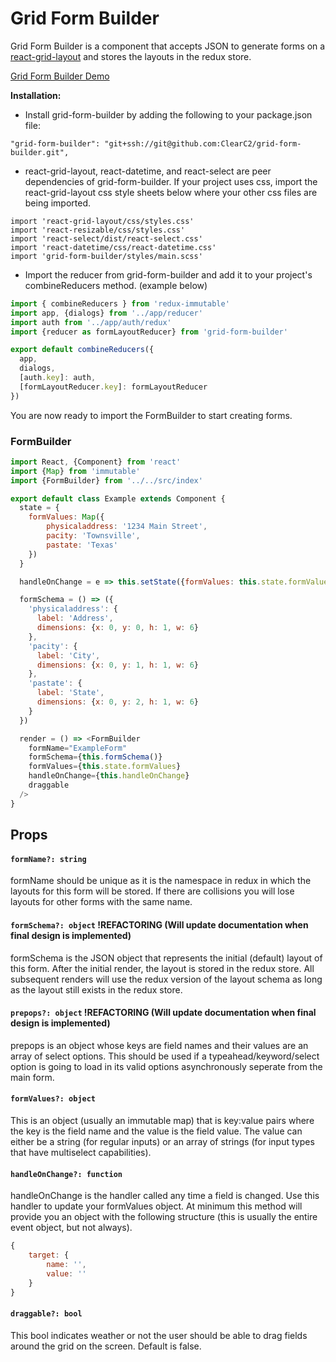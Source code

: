 # Grid Form Builder

Grid Form Builder is a component that accepts JSON to generate forms on a [react-grid-layout](https://github.com/STRML/react-grid-layout) and stores the layouts in the redux store. 

[Grid Form Builder Demo](https://i.imgur.com/yrJ3PR6.mp4)

**Installation:**


* Install grid-form-builder by adding the following to your package.json file:

```
"grid-form-builder": "git+ssh://git@github.com:ClearC2/grid-form-builder.git",
```

* react-grid-layout, react-datetime, and react-select are peer dependencies of grid-form-builder. If your project uses css, import the react-grid-layout css style sheets below where your other css files are being imported. 

```
import 'react-grid-layout/css/styles.css'
import 'react-resizable/css/styles.css'
import 'react-select/dist/react-select.css'
import 'react-datetime/css/react-datetime.css'
import 'grid-form-builder/styles/main.scss'
```

* Import the reducer from grid-form-builder and add it to your project's combineReducers method. (example below)

```javascript
import { combineReducers } from 'redux-immutable'
import app, {dialogs} from '../app/reducer'
import auth from '../app/auth/redux'
import {reducer as formLayoutReducer} from 'grid-form-builder'

export default combineReducers({
  app,
  dialogs,
  [auth.key]: auth,
  [formLayoutReducer.key]: formLayoutReducer
})
```

You are now ready to import the FormBuilder to start creating forms.

### FormBuilder

```javascript
import React, {Component} from 'react'
import {Map} from 'immutable'
import {FormBuilder} from '../../src/index'

export default class Example extends Component {
  state = {
    formValues: Map({
        physicaladdress: '1234 Main Street',
        pacity: 'Townsville',
        pastate: 'Texas'
    })
  }

  handleOnChange = e => this.setState({formValues: this.state.formValues.set(e.target.name, e.target.value)})

  formSchema = () => ({
    'physicaladdress': {
      label: 'Address',
      dimensions: {x: 0, y: 0, h: 1, w: 6}
    },
    'pacity': {
      label: 'City',
      dimensions: {x: 0, y: 1, h: 1, w: 6}
    },
    'pastate': {
      label: 'State',
      dimensions: {x: 0, y: 2, h: 1, w: 6}
    }
  })

  render = () => <FormBuilder
    formName="ExampleForm"
    formSchema={this.formSchema()}
    formValues={this.state.formValues}
    handleOnChange={this.handleOnChange}
    draggable
  />
}
```

## Props
#### `formName?: string` 
formName should be unique as it is the namespace in redux in which the layouts for this form will be stored. If there are collisions you will lose layouts for other forms with the same name.

#### `formSchema?: object` !REFACTORING (Will update documentation when final design is implemented)
formSchema is the JSON object that represents the initial (default) layout of this form. After the initial render, the layout is stored in the redux store. All subsequent renders will use the redux version of the layout schema as long as the layout still exists in the redux store.

#### `prepops?: object` !REFACTORING (Will update documentation when final design is implemented)
prepops is an object whose keys are field names and their values are an array of select options. This should be used if a typeahead/keyword/select option is going to load in its valid options asynchronously seperate from the main form.

#### `formValues?: object`
This is an object (usually an immutable map) that is key:value pairs where the key is the field name and the value is the field value. The value can either be a string (for regular inputs) or an array of strings (for input types that have multiselect capabilities).

#### `handleOnChange?: function`
handleOnChange is the handler called any time a field is changed. Use this handler to update your formValues object. At minimum this method will provide you an object with the following structure (this is usually the entire event object, but not always).

```javascript
{
    target: {
        name: '',
        value: ''
    }
}
```

#### `draggable?: bool`
This bool indicates weather or not the user should be able to drag fields around the grid on the screen. Default is false.
